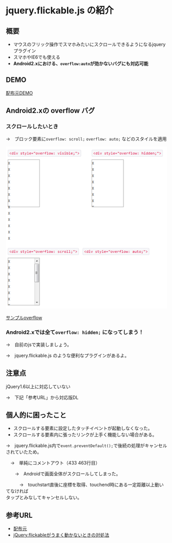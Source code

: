 ﻿# jquery.flickable.js の紹介


## 概要
 * マウスのフリック操作でスマホみたいにスクロールできるようになるjqueryプラグイン
 * スマホやIE6でも使える
 * __Android2.xにおける、`overflow:auto`が効かないバグにも対応可能__
 
 
## DEMO
 [配布元DEMO](http://lagoscript.org/jquery/flickable/demo)
 
 
## Android2.xの overflow バグ
 
### スクロールしたいとき

 →　ブロック要素に`overflow: scroll;` `overflow: auto;` などのスタイルを適用
 
![overflowサンプル画像](./img/img01.png)

 [サンプルoverflow](http://test.flak.jp/amasaki/sample_overflow.html)
 
### Android2.xでは全て`overflow: hidden;` になってしまう！
 
 →　自前のjsで実装しましょう。
 
 →　jquery.flickable.js のような便利なプラグインがあるよ。
 
 
## 注意点
 jQuery1.6以上に対応していない
 
  →　下記「参考URL」から対応版DL
 
## 個人的に困ったこと

 * スクロールする要素に設定したタッチイベントが起動しなくなった。
 * スクロールする要素内に張ったリンクが上手く機能しない場合がある。
 
 →　jquery.flickable.js内で`event.preventDefault();`で後続の処理がキャンセルされていたため。
 
 　→　単純にコメントアウト（433 463行目）
 
 　　→　Androidで画面全体がスクロールしてしまった。
  
 　　　→　touchstart直後に座標を取得、touchend時にある一定距離以上動いてなければ  
   タップとみなしてキャンセルしない。
 
 
## 参考URL
 * [配布元](http://lagoscript.org/jquery/flickable)
 * [jQuery.flickableがうまく動かないときの対処法](http://utatane.littlestar.jp/tut/archives/68)
 